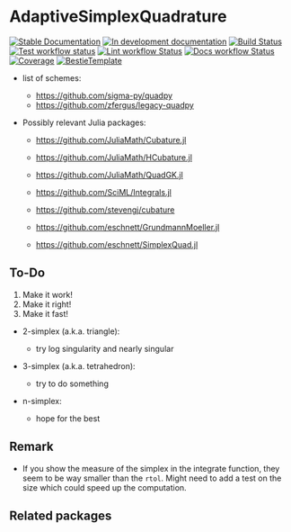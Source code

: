 # AdaptiveSimplexQuadrature

[![Stable Documentation](https://img.shields.io/badge/docs-stable-blue.svg)](https://zmoitier.github.io/AdaptiveSimplexQuadrature.jl/stable)
[![In development documentation](https://img.shields.io/badge/docs-dev-blue.svg)](https://zmoitier.github.io/AdaptiveSimplexQuadrature.jl/dev)
[![Build Status](https://github.com/zmoitier/AdaptiveSimplexQuadrature.jl/workflows/Test/badge.svg)](https://github.com/zmoitier/AdaptiveSimplexQuadrature.jl/actions)
[![Test workflow status](https://github.com/zmoitier/AdaptiveSimplexQuadrature.jl/actions/workflows/Test.yml/badge.svg?branch=main)](https://github.com/zmoitier/AdaptiveSimplexQuadrature.jl/actions/workflows/Test.yml?query=branch%3Amain)
[![Lint workflow Status](https://github.com/zmoitier/AdaptiveSimplexQuadrature.jl/actions/workflows/Lint.yml/badge.svg?branch=main)](https://github.com/zmoitier/AdaptiveSimplexQuadrature.jl/actions/workflows/Lint.yml?query=branch%3Amain)
[![Docs workflow Status](https://github.com/zmoitier/AdaptiveSimplexQuadrature.jl/actions/workflows/Docs.yml/badge.svg?branch=main)](https://github.com/zmoitier/AdaptiveSimplexQuadrature.jl/actions/workflows/Docs.yml?query=branch%3Amain)
[![Coverage](https://codecov.io/gh/zmoitier/AdaptiveSimplexQuadrature.jl/branch/main/graph/badge.svg)](https://codecov.io/gh/zmoitier/AdaptiveSimplexQuadrature.jl)
[![BestieTemplate](https://img.shields.io/endpoint?url=https://raw.githubusercontent.com/JuliaBesties/BestieTemplate.jl/main/docs/src/assets/badge.json)](https://github.com/JuliaBesties/BestieTemplate.jl)

* list of schemes:
  * <https://github.com/sigma-py/quadpy>
  * <https://github.com/zfergus/legacy-quadpy>

* Possibly relevant Julia packages:
  * <https://github.com/JuliaMath/Cubature.jl>
  * <https://github.com/JuliaMath/HCubature.jl>
  * <https://github.com/JuliaMath/QuadGK.jl>

  * <https://github.com/SciML/Integrals.jl>

  * <https://github.com/stevengj/cubature>
  * <https://github.com/eschnett/GrundmannMoeller.jl>
  * <https://github.com/eschnett/SimplexQuad.jl>

## To-Do

1. Make it work!
2. Make it right!
3. Make it fast!

* 2-simplex (a.k.a. triangle):
  * try log singularity and nearly singular

* 3-simplex (a.k.a. tetrahedron):
  * try to do something

* n-simplex:
  * hope for the best

## Remark

* If you show the measure of the simplex in the integrate function, they seem to be way smaller than the `rtol`. Might need to add a test on the size which could speed up the computation.

## Related packages
